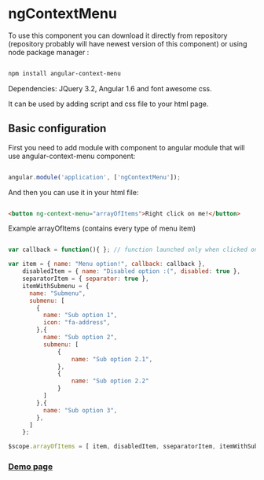 # ngContextMenu

To use this component you can download it directly from repository (repository probably will have newest version of this component) or using node package manager :

```bash

npm install angular-context-menu

```

Dependencies: JQuery 3.2, Angular 1.6 and font awesome css.

It can be used by adding script and css file to your html page.

## Basic configuration

First you need to add module with component to angular module that will use angular-context-menu component:

```javascript

angular.module('application', ['ngContextMenu']);

```

And then you can use it in your html file:

```html

<button ng-context-menu="arrayOfItems">Right click on me!</button>

```

Example arrayOfItems (contains every type of menu item)

``` javascript

var callback = function(){ }; // function launched only when clicked on normal item (not with submenu or disabled)

var item = { name: "Menu option!", callback: callback },
    disabledItem = { name: "Disabled option :(", disabled: true },
    separatorItem = { separator: true },
    itemWithSubmenu = {
      name: "Submenu",
      submenu: [
        {
          name: "Sub option 1",
          icon: "fa-address",
        },{
          name: "Sub option 2",
          submenu: [
              {
                  name: "Sub option 2.1",
              },
              {
                  name: "Sub option 2.2"
              }
          ]
        },{
          name: "Sub option 3",
        },
      ]
    };

$scope.arrayOfItems = [ item, disabledItem, sseparatorItem, itemWithSubmenu ];
```

### [Demo page](https://krol22.github.io/ngContextMenu/)
